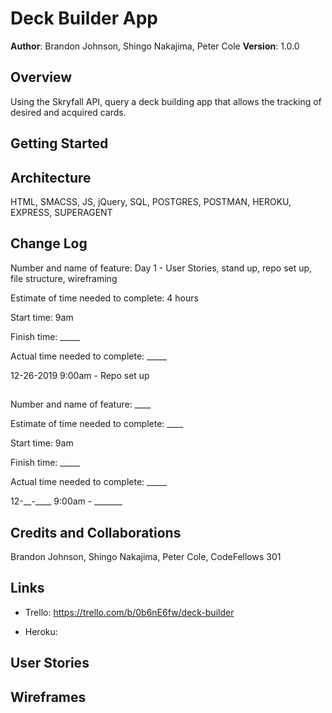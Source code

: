 # Deck Builder App

**Author**: Brandon Johnson, Shingo Nakajima, Peter Cole
**Version**: 1.0.0

## Overview
Using the Skryfall API, query a deck building app that allows the tracking of desired and acquired cards.

## Getting Started
<!-- update -->

## Architecture
HTML, SMACSS, JS, jQuery, SQL, POSTGRES, POSTMAN, HEROKU, EXPRESS, SUPERAGENT

## Change Log

Number and name of feature: Day 1 - User Stories, stand up, repo set up, file structure, wireframing

Estimate of time needed to complete: 4 hours

Start time: 9am

Finish time: _____

Actual time needed to complete: _____

12-26-2019 9:00am - Repo set up

## 

Number and name of feature: ____

Estimate of time needed to complete: ____

Start time: 9am

Finish time: _____

Actual time needed to complete: _____

12-__-____ 9:00am - _______

## Credits and Collaborations
Brandon Johnson, Shingo Nakajima, Peter Cole, CodeFellows 301

## Links

* Trello: https://trello.com/b/0b6nE6fw/deck-builder

* Heroku:

## User Stories

 <!-- user stories -->

## Wireframes

<!-- wireframes -->
